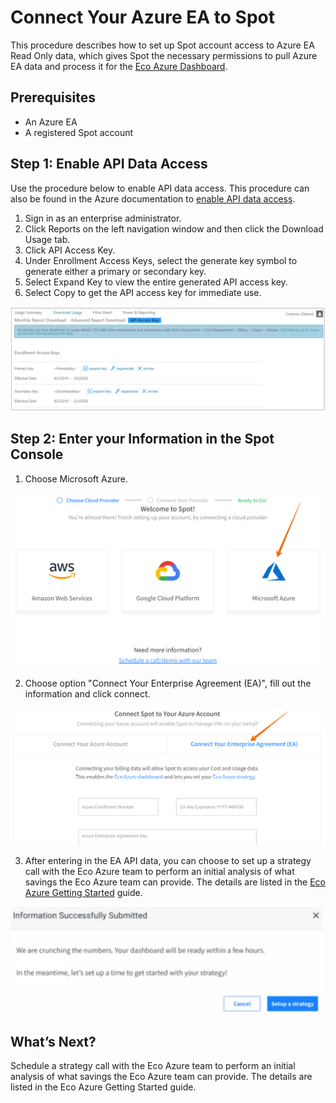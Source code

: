 # Connect Your Azure EA to Spot

This procedure describes how to set up Spot account access to Azure EA Read Only data, which gives Spot the necessary permissions to pull Azure EA data and process it for the [Eco Azure Dashboard](eco/azure-tutorials/view-your-savings).

## Prerequisites
- An Azure EA
- A registered Spot account

## Step 1: Enable API Data Access

Use the procedure below to enable API data access. This procedure can also be found in the Azure documentation to [enable API data access](https://docs.microsoft.com/en-us/azure/cost-management-billing/manage/ea-portal-rest-apis#enable-api-data-access).
1. Sign in as an enterprise administrator.
2. Click Reports on the left navigation window and then click the Download Usage tab.
3. Click API Access Key.
4. Under Enrollment Access Keys, select the generate key symbol to generate either a primary or secondary key.
5. Select Expand Key to view the entire generated API access key.
6. Select Copy to get the API access key for immediate use.

<img src="/connect-your-cloud-provider/_media/connect-azure-ea-01.png" />

## Step 2: Enter your Information in the Spot Console

1. Choose Microsoft Azure.

<img src="/connect-your-cloud-provider/_media/connect-azure-ea-02.png" width="600" />

2. Choose option "Connect Your Enterprise Agreement (EA)", fill out the information and click connect.

<img src="/connect-your-cloud-provider/_media/connect-azure-ea-03.png" width="600" />

3. After entering in the EA API data, you can choose to set up a strategy call with the Eco Azure team to perform an initial analysis of what savings the Eco Azure team can provide. The details are listed in the [Eco Azure Getting Started](eco/getting-started/connect-azure-ea-to-eco) guide.

<img src="/connect-your-cloud-provider/_media/connect-azure-ea-04.png" width="500" />

## What’s Next?

Schedule a strategy call with the Eco Azure team to perform an initial analysis of what savings the Eco Azure team can provide. The details are listed in the Eco Azure Getting Started guide.
